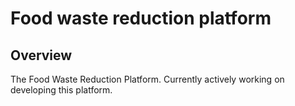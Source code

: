 # Food waste reduction platform

## Overview
The Food Waste Reduction Platform. Currently actively working on developing this platform.
